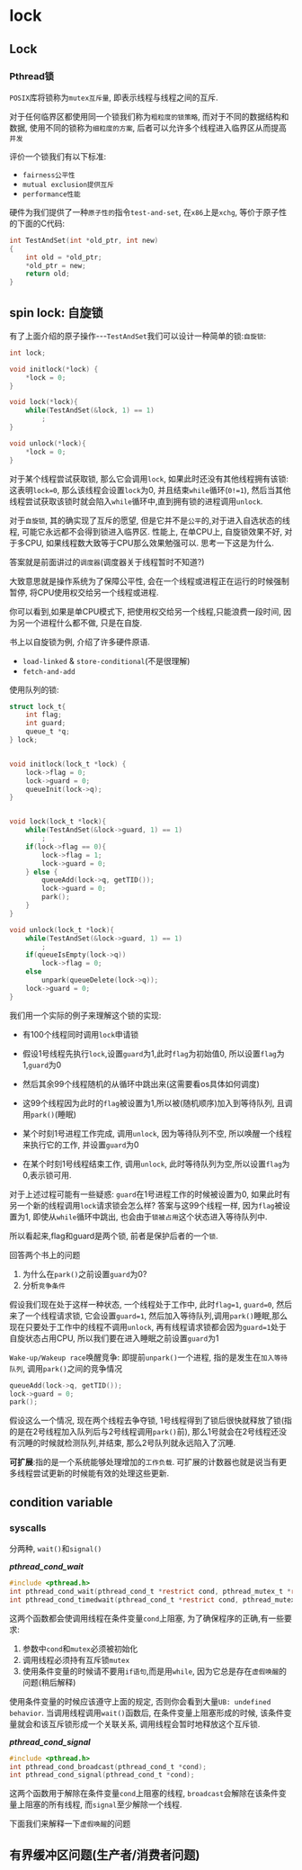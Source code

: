 # lock

## Lock

### Pthread锁

```POSIX```库将锁称为```mutex互斥量```, 即表示线程与线程之间的互斥.

对于任何临界区都使用同一个锁我们称为```粗粒度的锁策略```, 而对于不同的数据结构和数据, 使用不同的锁称为```细粒度的方案```, 后者可以允许多个线程进入临界区从而提高```并发```

评价一个锁我们有以下标准:

- ```fairness公平性```
- ```mutual exclusion提供互斥```
- ```performance性能```

硬件为我们提供了一种```原子性的```指令```test-and-set```, 在```x86```上是```xchg```, 等价于原子性的下面的C代码:

```c
int TestAndSet(int *old_ptr, int new)
{
    int old = *old_ptr;
    *old_ptr = new;
    return old;
}
```

## spin lock: 自旋锁

有了上面介绍的原子操作---```TestAndSet```我们可以设计一种简单的锁:```自旋锁```:

```c
int lock;

void initlock(*lock) {
    *lock = 0;
}

void lock(*lock){
    while(TestAndSet(&lock, 1) == 1)
        ;
}

void unlock(*lock){
    *lock = 0;
}
```

对于某个线程尝试获取锁, 那么它会调用```lock```, 如果此时还没有其他线程拥有该锁:这表明```lock=0```, 那么该线程会设置```lock```为0, 并且结束```while```循环(```0!=1```), 然后当其他线程尝试获取该锁时就会陷入```while```循环中,直到拥有锁的进程调用```unlock```.

对于```自旋锁```, 其的确实现了互斥的愿望, 但是它并不是```公平```的,对于进入自选状态的线程, 可能它永远都不会得到锁进入临界区.
性能上, 在单CPU上, 自旋锁效果不好, 对于多CPU, 如果线程数大致等于CPU那么效果勉强可以. 思考一下这是为什么.

答案就是前面讲过的```调度器```(调度器关于线程暂时不知道?)

大致意思就是操作系统为了保障公平性, 会在一个线程或进程正在运行的时候强制暂停, 将CPU使用权交给另一个线程或进程.

你可以看到,如果是单CPU模式下, 把使用权交给另一个线程,只能浪费一段时间, 因为另一个进程什么都不做, 只是在自旋.

书上以自旋锁为例, 介绍了许多硬件原语.

- ```load-linked``` & ```store-conditional```(不是很理解)
- ```fetch-and-add```

使用队列的锁:

```c
struct lock_t{
    int flag;
    int guard;
    queue_t *q;
} lock;


void initlock(lock_t *lock) {
    lock->flag = 0;
    lock->guard = 0;
    queueInit(lock->q);
}


void lock(lock_t *lock){
    while(TestAndSet(&lock->guard, 1) == 1)
        ;
    if(lock->flag == 0){
        lock->flag = 1;
        lock->guard = 0;
    } else {
        queueAdd(lock->q, getTID());
        lock->guard = 0;
        park();
    }
}

void unlock(lock_t *lock){
    while(TestAndSet(&lock->guard, 1) == 1)
        ;
    if(queueIsEmpty(lock->q))
        lock->flag = 0;
    else
        unpark(queueDelete(lock->q));
    lock->guard = 0;
}
```

我们用一个实际的例子来理解这个锁的实现:

- 有100个线程同时调用```lock```申请锁
- 假设1号线程先执行```lock```,设置```guard```为1,此时```flag```为初始值0, 所以设置```flag```为1,```guard```为0
- 然后其余99个线程随机的从循环中跳出来(这需要看os具体如何调度)
- 这99个线程因为此时的```flag```被设置为1,所以被(随机顺序)加入到等待队列, 且调用```park()```(睡眠)
- 某个时刻1号进程工作完成, 调用```unlock```, 因为等待队列不空, 所以唤醒一个线程来执行它的工作, 并设置```guard```为0

- 在某个时刻1号线程结束工作, 调用```unlock```, 此时等待队列为空,所以设置```flag```为0,表示锁可用.

对于上述过程可能有一些疑惑: ```guard```在1号进程工作的时候被设置为0, 如果此时有另一个新的线程调用```lock```请求锁会怎么样?
答案与这99个线程一样, 因为```flag```被设置为1, 即使从```while```循环中跳出, 也会由于```锁被占用```这个状态进入等待队列中.

所以看起来,flag和guard是两个锁, 前者是保护后者的一个```锁```.

回答两个书上的问题

1. 为什么在```park()```之前设置```guard```为0?
2. 分析```竞争条件```

假设我们现在处于这样一种状态, 一个线程处于工作中, 此时```flag=1```, ```guard=0```, 然后来了一个线程请求锁, 它会设置```guard=1```, 然后加入等待队列,调用```park()```睡眠,那么现在只要处于工作中的线程不调用```unlock```, 再有线程请求锁都会因为```guard=1```处于自旋状态占用CPU, 所以我们要在进入睡眠之前设置```guard```为1

```Wake-up/Wakeup race```唤醒竞争: 即提前```unpark()```一个进程, 指的是发生在```加入等待队列```, 调用```park()```之间的竞争情况

```c
queueAdd(lock->q, getTID());
lock->guard = 0;
park();
```

假设这么一个情况, 现在两个线程去争夺锁, 1号线程得到了锁后很快就释放了锁(指的是在2号线程加入队列后与2号线程调用```park()```前), 那么1号就会在2号线程还没有沉睡的时候就检测队列,并结束, 那么2号队列就永远陷入了沉睡.

**可扩展**:指的是一个系统能够处理增加的```工作负载```.  可扩展的计数器也就是说当有更多线程尝试更新的时候能有效的处理这些更新.

## condition variable

### syscalls

分两种, ```wait()```和```signal()```

***pthread_cond_wait***

```c
#include <pthread.h>
int pthread_cond_wait(pthread_cond_t *restrict cond, pthread_mutex_t *restrict mutex);
int pthread_cond_timedwait(pthread_cond_t *restrict cond, pthread_mutex_t *restrict mutex);
```

这两个函数都会使调用线程在条件变量```cond```上阻塞, 为了确保程序的正确,有一些要求:

1. 参数中```cond```和```mutex```必须被初始化
2. 调用线程必须持有互斥锁```mutex```
3. 使用条件变量的时候请不要用```if语句```,而是用```while```, 因为它总是存在```虚假唤醒```的问题(稍后解释)

使用条件变量的时候应该遵守上面的规定, 否则你会看到大量```UB: undefined behavior```. 当调用线程调用```wait()```函数后, 在条件变量上阻塞形成的时候, 该条件变量就会和该互斥锁形成一个关联关系, 调用线程会暂时地释放这个互斥锁.

***pthread_cond_signal***

```c
#include <pthread.h>
int pthread_cond_broadcast(pthread_cond_t *cond);
int pthread_cond_signal(pthread_cond_t *cond);
```

这两个函数用于解除在条件变量```cond```上阻塞的线程, ```broadcast```会解除在该条件变量上阻塞的所有线程, 而```signal```至少解除一个线程.

下面我们来解释一下```虚假唤醒```的问题



## 有界缓冲区问题(生产者/消费者问题)

